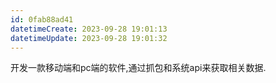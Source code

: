 ```yaml
---
id: 0fab88ad41
datetimeCreate: 2023-09-28 19:01:13
datetimeUpdate: 2023-09-28 19:01:32
---
```

 
开发一款移动端和pc端的软件,通过抓包和系统api来获取相关数据.
